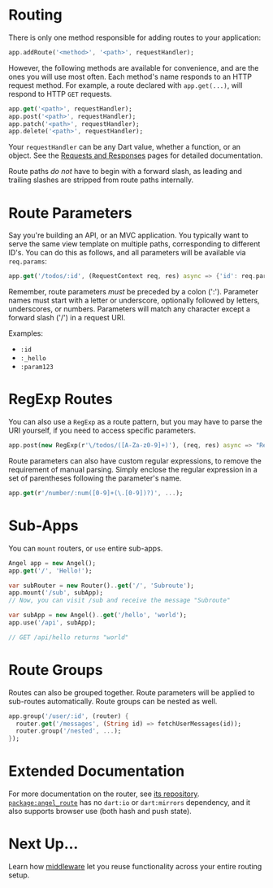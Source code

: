 # Routing
There is only one method responsible for adding routes to your application:

```dart
app.addRoute('<method>', '<path>', requestHandler);
```

However, the following methods are available for convenience, and are the ones you will
use most often. Each method's name responds to an HTTP request method. For example, a
route declared with `app.get(...)`, will respond to HTTP `GET` requests.

```dart
app.get('<path>', requestHandler);
app.post('<path>', requestHandler);
app.patch('<path>', requestHandler);
app.delete('<path>', requestHandler);
```

Your `requestHandler` can be any Dart value, whether a function, or an object. See the [Requests and Responses](requests-and-responses.md#return-values) pages for detailed documentation.

Route paths *do not* have to begin with a forward slash, as leading and trailing slashes are stripped from route paths internally.

# Route Parameters
Say you're building an API, or an MVC application. You typically want to serve the same view template on multiple paths, corresponding to different ID's. You can do this as follows, and all parameters will be available via `req.params`:

```dart
app.get('/todos/:id', (RequestContext req, res) async => {'id': req.params['id']});
```

Remember, route parameters *must* be preceded by a colon (':'). Parameter names must start with a letter or underscore, optionally followed by letters, underscores, or numbers. Parameters will match any character except a forward slash ('/') in a request URI.

Examples:
* `:id`
* `:_hello`
* `:param123`

# RegExp Routes
You can also use a `RegExp` as a route pattern, but you may have to parse the URI yourself, if you need to access specific parameters.

```dart
app.post(new RegExp(r'\/todos/([A-Za-z0-9]+)'), (req, res) async => "RegExp");
```

Route parameters can also have custom regular expressions, to remove the requirement of manual parsing. Simply enclose the regular expression in a set of parentheses following the parameter's name.

```dart
app.get(r'/number/:num([0-9]+(\.[0-9])?)', ...);
```

# Sub-Apps
You can `mount` routers, or `use` entire sub-apps.

```dart
Angel app = new Angel();
app.get('/', 'Hello!');

var subRouter = new Router()..get('/', 'Subroute');
app.mount('/sub', subApp);
// Now, you can visit /sub and receive the message "Subroute"

var subApp = new Angel()..get('/hello', 'world');
app.use('/api', subApp);

// GET /api/hello returns "world"
```

# Route Groups
Routes can also be grouped together. Route parameters will be applied to sub-routes automatically. Route groups can be nested as well.

```dart
app.group('/user/:id', (router) {
  router.get('/messages', (String id) => fetchUserMessages(id));
  router.group('/nested', ...);
});
```

# Extended Documentation
For more documentation on the router, see [its repository](https://github.com/angel-dart/route). [`package:angel_route`](https://pub.dartlang.org/packages/angel_route) has no `dart:io` or `dart:mirrors` dependency, and it also supports browser use (both hash and push state).

# Next Up...
Learn how [middleware](middleware.md) let you reuse functionality across your entire routing setup.